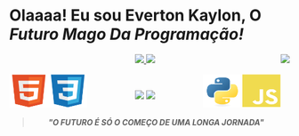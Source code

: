 #  Olaaaa! Eu sou **Everton Kaylon**, O _*Futuro Mago Da Programação!*_

<img align="right" height="590em" 
src="https://raw.githubusercontent.com/gist/EvertonKaylon/14199bdfe62402bbdc9aa7e434551e26/raw/23e2271966d6eae0ed7f0cb90a68cc2da008b164/personalCard.svg"/>

<div align="center">
  <a href="https://github.com/EvertonKaylon">
  <img height="200em" src="https://github-readme-stats.vercel.app/api?username=EvertonKaylon&show_icons=true&theme=midnight-purple&include_all_commits=true&count_private=true"/>
  <img height="200em" src="https://github-readme-stats.vercel.app/api/top-langs/?username=EvertonKaylon&layout=&langs_count=7&theme=midnight-purple"/>
</div>

<div><br>
  <img align="right" alt="Rafa-Js" height="60" width="70" src="https://raw.githubusercontent.com/devicons/devicon/master/icons/javascript/javascript-plain.svg">
  <img align="left" alt="Rafa-HTML" height="60" width="70" src="https://raw.githubusercontent.com/devicons/devicon/master/icons/html5/html5-original.svg">
  <img align="left" alt="Rafa-CSS" height="60" width="70" src="https://raw.githubusercontent.com/devicons/devicon/master/icons/css3/css3-original.svg">
  <img align="right" alt="Rafa-Python" height="60" width="70" src="https://raw.githubusercontent.com/devicons/devicon/master/icons/python/python-original.svg">
</div>

##

<div align="center"> 

  <a href="https://instagram.com/kaylon.dev" target="_blank"><img src="https://img.shields.io/badge/-Instagram-%23E4405F?style=for-the-badge&logo=instagram&logoColor=white" target="_blank"></a>
  <a href = "mailto:everton63kaylon@gmail.com"><img src="https://img.shields.io/badge/-Gmail-%23333?style=for-the-badge&logo=gmail&logoColor=white" target="_blank"></a>
 
</div>

##
> _<p align="center"><strong>"O FUTURO É SÓ O COMEÇO DE UMA LONGA JORNADA"</strong></p>_
